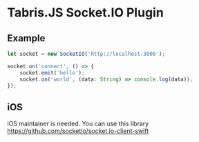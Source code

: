 # Tabris.JS Socket.IO Plugin

## Example

```ts
let socket = new SocketIO('http://localhost:3000');

socket.on('connect', () => {
    socket.emit('hello');
    socket.on('world', (data: String) => console.log(data));
});
```

## iOS

iOS maintainer is needed. You can use this library https://github.com/socketio/socket.io-client-swift